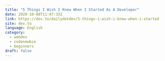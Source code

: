 ```yaml
---
title: "5 Things I Wish I Knew When I Started As A Developer"
date: 2020-10-08T11:47:33Z
link: https://dev.to/dailydotdev/5-things-i-wish-i-knew-when-i-started-as-a-developer-4o47?utm_medium=RSS&utm_source=news.12bit.vn
site: dev.to
language: English
category:
  - webdev
  - codenewbie
  - beginners
draft: false
---
```

